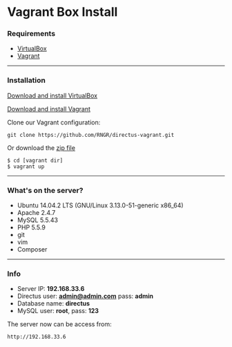 # Vagrant Box Install

### Requirements
- [VirtualBox](https://www.virtualbox.org/wiki/Downloads)
- [Vagrant](https://www.vagrantup.com/downloads.html)

----------

### Installation

[Download and install VirtualBox](https://www.virtualbox.org/wiki/Downloads)

[Download and install Vagrant](https://www.vagrantup.com/downloads.html)

Clone our Vagrant configuration:

```
git clone https://github.com/RNGR/directus-vagrant.git
```

Or download the [zip file](https://github.com/RNGR/directus-vagrant/archive/master.zip)

```
$ cd [vagrant dir]
$ vagrant up
```

----------

### What's on the server?
- Ubuntu 14.04.2 LTS (GNU/Linux 3.13.0-51-generic x86_64)
- Apache 2.4.7
- MySQL 5.5.43
- PHP 5.5.9
- git
- vim
- Composer

----------

### Info
- Server IP: **192.168.33.6**
- Directus user: **admin@admin.com** pass: **admin**
- Database name: **directus**
- MySQL user: **root**, pass: **123**

The server now can be access from:
```
http://192.168.33.6
```
